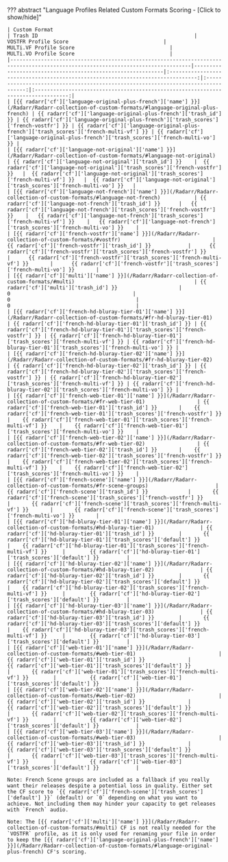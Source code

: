 <!-- markdownlint-disable MD041-->
??? abstract "Language Profiles Related Custom Formats Scoring - [Click to show/hide]"

    | Custom Format                                                                                                                   | Trash ID                                                   |                              VOSTFR Profile Score                               |                              MULTi.VF Profile Score                               |                              MULTi.VO Profile Score                               |
    |---------------------------------------------------------------------------------------------------------------------------------|------------------------------------------------------------|:-------------------------------------------------------------------------------:|:---------------------------------------------------------------------------------:|:---------------------------------------------------------------------------------:|
    | [{{ radarr['cf']['language-original-plus-french']['name'] }}](/Radarr/Radarr-collection-of-custom-formats/#language-original-plus-french) | {{ radarr['cf']['language-original-plus-french']['trash_id'] }} | {{ radarr['cf']['language-original-plus-french']['trash_scores']['french-vostfr'] }} | {{ radarr['cf']['language-original-plus-french']['trash_scores']['french-multi-vf'] }} | {{ radarr['cf']['language-original-plus-french']['trash_scores']['french-multi-vo'] }} |
    | [{{ radarr['cf']['language-not-original']['name'] }}](/Radarr/Radarr-collection-of-custom-formats/#language-not-original)       | {{ radarr['cf']['language-not-original']['trash_id'] }}    |  {{ radarr['cf']['language-not-original']['trash_scores']['french-vostfr'] }}   |  {{ radarr['cf']['language-not-original']['trash_scores']['french-multi-vf'] }}   |  {{ radarr['cf']['language-not-original']['trash_scores']['french-multi-vo'] }}   |
    | [{{ radarr['cf']['language-not-french']['name'] }}](/Radarr/Radarr-collection-of-custom-formats/#language-not-french)           | {{ radarr['cf']['language-not-french']['trash_id'] }}      |   {{ radarr['cf']['language-not-french']['trash_scores']['french-vostfr'] }}    |   {{ radarr['cf']['language-not-french']['trash_scores']['french-multi-vf'] }}    |   {{ radarr['cf']['language-not-french']['trash_scores']['french-multi-vo'] }}    |
    | [{{ radarr['cf']['french-vostfr']['name'] }}](/Radarr/Radarr-collection-of-custom-formats/#vostfr)                              | {{ radarr['cf']['french-vostfr']['trash_id'] }}            |      {{ radarr['cf']['french-vostfr']['trash_scores']['french-vostfr'] }}       |      {{ radarr['cf']['french-vostfr']['trash_scores']['french-multi-vf'] }}       |      {{ radarr['cf']['french-vostfr']['trash_scores']['french-multi-vo'] }}       |
    | [{{ radarr['cf']['multi']['name'] }}](/Radarr/Radarr-collection-of-custom-formats/#multi)                                       | {{ radarr['cf']['multi']['trash_id'] }}                    |                                        0                                        |                                         0                                         |                                         0                                         |
    | [{{ radarr['cf']['french-hd-bluray-tier-01']['name'] }}](/Radarr/Radarr-collection-of-custom-formats/#fr-hd-bluray-tier-01)     | {{ radarr['cf']['french-hd-bluray-tier-01']['trash_id'] }} | {{ radarr['cf']['french-hd-bluray-tier-01']['trash_scores']['french-vostfr'] }} | {{ radarr['cf']['french-hd-bluray-tier-01']['trash_scores']['french-multi-vf'] }} | {{ radarr['cf']['french-hd-bluray-tier-01']['trash_scores']['french-multi-vo'] }} |
    | [{{ radarr['cf']['french-hd-bluray-tier-02']['name'] }}](/Radarr/Radarr-collection-of-custom-formats/#fr-hd-bluray-tier-02)     | {{ radarr['cf']['french-hd-bluray-tier-02']['trash_id'] }} | {{ radarr['cf']['french-hd-bluray-tier-02']['trash_scores']['french-vostfr'] }} | {{ radarr['cf']['french-hd-bluray-tier-02']['trash_scores']['french-multi-vf'] }} | {{ radarr['cf']['french-hd-bluray-tier-02']['trash_scores']['french-multi-vo'] }} |
    | [{{ radarr['cf']['french-web-tier-01']['name'] }}](/Radarr/Radarr-collection-of-custom-formats/#fr-web-tier-01)                 | {{ radarr['cf']['french-web-tier-01']['trash_id'] }}       |    {{ radarr['cf']['french-web-tier-01']['trash_scores']['french-vostfr'] }}    |    {{ radarr['cf']['french-web-tier-01']['trash_scores']['french-multi-vf'] }}    |    {{ radarr['cf']['french-web-tier-01']['trash_scores']['french-multi-vo'] }}    |
    | [{{ radarr['cf']['french-web-tier-02']['name'] }}](/Radarr/Radarr-collection-of-custom-formats/#fr-web-tier-02)                 | {{ radarr['cf']['french-web-tier-02']['trash_id'] }}       |    {{ radarr['cf']['french-web-tier-02']['trash_scores']['french-vostfr'] }}    |    {{ radarr['cf']['french-web-tier-02']['trash_scores']['french-multi-vf'] }}    |    {{ radarr['cf']['french-web-tier-02']['trash_scores']['french-multi-vo'] }}    |
    | [{{ radarr['cf']['french-scene']['name'] }}](/Radarr/Radarr-collection-of-custom-formats/#fr-scene-groups)                      | {{ radarr['cf']['french-scene']['trash_id'] }}             |       {{ radarr['cf']['french-scene']['trash_scores']['french-vostfr'] }}       |       {{ radarr['cf']['french-scene']['trash_scores']['french-multi-vf'] }}       |       {{ radarr['cf']['french-scene']['trash_scores']['french-multi-vo'] }}       |
    | [{{ radarr['cf']['hd-bluray-tier-01']['name'] }}](/Radarr/Radarr-collection-of-custom-formats/#hd-bluray-tier-01)               | {{ radarr['cf']['hd-bluray-tier-01']['trash_id'] }}        |       {{ radarr['cf']['hd-bluray-tier-01']['trash_scores']['default'] }}        |    {{ radarr['cf']['hd-bluray-tier-01']['trash_scores']['french-multi-vf'] }}     |        {{ radarr['cf']['hd-bluray-tier-01']['trash_scores']['default'] }}         |
    | [{{ radarr['cf']['hd-bluray-tier-02']['name'] }}](/Radarr/Radarr-collection-of-custom-formats/#hd-bluray-tier-02)               | {{ radarr['cf']['hd-bluray-tier-02']['trash_id'] }}        |       {{ radarr['cf']['hd-bluray-tier-02']['trash_scores']['default'] }}        |    {{ radarr['cf']['hd-bluray-tier-02']['trash_scores']['french-multi-vf'] }}     |        {{ radarr['cf']['hd-bluray-tier-02']['trash_scores']['default'] }}         |
    | [{{ radarr['cf']['hd-bluray-tier-03']['name'] }}](/Radarr/Radarr-collection-of-custom-formats/#hd-bluray-tier-03)               | {{ radarr['cf']['hd-bluray-tier-03']['trash_id'] }}        |       {{ radarr['cf']['hd-bluray-tier-03']['trash_scores']['default'] }}        |    {{ radarr['cf']['hd-bluray-tier-03']['trash_scores']['french-multi-vf'] }}     |        {{ radarr['cf']['hd-bluray-tier-03']['trash_scores']['default'] }}         |
    | [{{ radarr['cf']['web-tier-01']['name'] }}](/Radarr/Radarr-collection-of-custom-formats/#web-tier-01)                           | {{ radarr['cf']['web-tier-01']['trash_id'] }}              |          {{ radarr['cf']['web-tier-01']['trash_scores']['default'] }}           |       {{ radarr['cf']['web-tier-01']['trash_scores']['french-multi-vf'] }}        |           {{ radarr['cf']['web-tier-01']['trash_scores']['default'] }}            |
    | [{{ radarr['cf']['web-tier-02']['name'] }}](/Radarr/Radarr-collection-of-custom-formats/#web-tier-02)                           | {{ radarr['cf']['web-tier-02']['trash_id'] }}              |          {{ radarr['cf']['web-tier-02']['trash_scores']['default'] }}           |       {{ radarr['cf']['web-tier-02']['trash_scores']['french-multi-vf'] }}        |           {{ radarr['cf']['web-tier-02']['trash_scores']['default'] }}            |
    | [{{ radarr['cf']['web-tier-03']['name'] }}](/Radarr/Radarr-collection-of-custom-formats/#web-tier-03)                           | {{ radarr['cf']['web-tier-03']['trash_id'] }}              |          {{ radarr['cf']['web-tier-03']['trash_scores']['default'] }}           |       {{ radarr['cf']['web-tier-03']['trash_scores']['french-multi-vf'] }}        |           {{ radarr['cf']['web-tier-03']['trash_scores']['default'] }}            |

    Note: French Scene groups are included as a fallback if you really want their releases despite a potential loss in quality. Either set the CF score to `{{ radarr['cf']['french-scene']['trash_scores']['default'] }}` (default) or `0` depending on what you want to achieve. Not including them may hinder your capacity to get releases with `French` audio.

    Note: The [{{ radarr['cf']['multi']['name'] }}](/Radarr/Radarr-collection-of-custom-formats/#multi) CF is not really needed for the `VOSTFR` profile, as it is only used for renaming your file in order to keep the [{{ radarr['cf']['language-original-plus-french']['name'] }}](/Radarr/Radarr-collection-of-custom-formats/#language-original-plus-french) CF's scoring.
<!-- markdownlint-enable MD041-->
